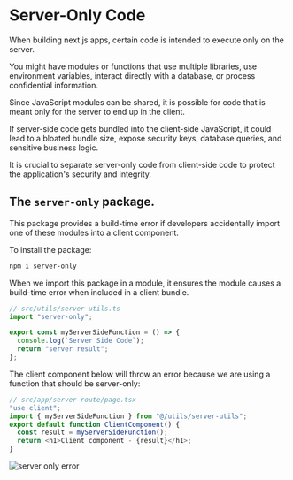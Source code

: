 # Server-Only Code

When building next.js apps, certain code is intended to execute only on the server.

You might have modules or functions that use multiple libraries, use environment variables, interact directly with a 
database, or process confidential information.

Since JavaScript modules can be shared, it is possible for code that is meant only for the server to end up in the 
client.

If server-side code gets bundled into the client-side JavaScript, it could lead to a bloated bundle size, expose
security keys, database queries, and sensitive business logic.

It is crucial to separate server-only code from client-side code to protect the application's security and integrity.

## The `server-only` package.
This package provides a build-time error if developers accidentally import one of these modules into a client
component.

To install the package:

```Bash
npm i server-only
```

When we import this package in a module, it ensures the module causes a build-time error when included in a client
bundle.

```TypeScript
// src/utils/server-utils.ts
import "server-only";

export const myServerSideFunction = () => {
  console.log(`Server Side Code`);
  return "server result";
};
```

The client component below will throw an error because we are using a function that should be server-only:
```TypeScript
// src/app/server-route/page.tsx
"use client";
import { myServerSideFunction } from "@/utils/server-utils";
export default function ClientComponent() {
  const result = myServerSideFunction();
  return <h1>Client component - {result}</h1>;
}
```
![server only error](server-only-error.png)